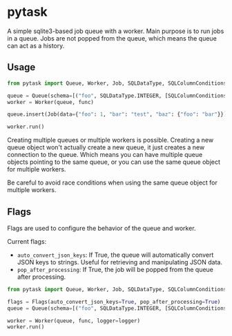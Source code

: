 # pytask

A simple sqlite3-based job queue with a worker. Main purpose is to run jobs in a queue. Jobs are not popped from the queue, which means the queue can act as a history.

## Usage

```python
from pytask import Queue, Worker, Job, SQLDataType, SQLColumnConditions

queue = Queue(schema=[("foo", SQLDataType.INTEGER, [SQLColumnConditions.NOT_NULL])])
worker = Worker(queue, func)

queue.insert(Job(data={"foo": 1, "bar": "test", "baz": {"foo": "bar"}}))

worker.run()
```

Creating multiple queues or multiple workers is possible. Creating a new queue object won't actually create a new queue, it just creates a new connection to the queue. Which means you can have multiple queue objects pointing to the same queue, or you can use the same queue object for multiple workers.

Be careful to avoid race conditions when using the same queue object for multiple workers.

## Flags

Flags are used to configure the behavior of the queue and worker.

Current flags:

- `auto_convert_json_keys`: If True, the queue will automatically convert JSON keys to strings. Useful for retrieving and manipulating JSON data.
- `pop_after_processing`: If True, the job will be popped from the queue after processing.

```python
from pytask import Queue, Worker, Job, SQLDataType, SQLColumnConditions, Flags

flags = Flags(auto_convert_json_keys=True, pop_after_processing=True)
queue = Queue(schema=[("foo", SQLDataType.INTEGER, [SQLColumnConditions.NOT_NULL])], flags=flags)

worker = Worker(queue, func, logger=logger)
worker.run()
```
